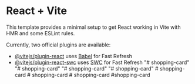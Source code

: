 # React + Vite

This template provides a minimal setup to get React working in Vite with HMR and some ESLint rules.

Currently, two official plugins are available:

- [@vitejs/plugin-react](https://github.com/vitejs/vite-plugin-react/blob/main/packages/plugin-react/README.md) uses [Babel](https://babeljs.io/) for Fast Refresh
- [@vitejs/plugin-react-swc](https://github.com/vitejs/vite-plugin-react-swc) uses [SWC](https://swc.rs/) for Fast Refresh
"# shopping-card" 
"# shopping-card" 
"# shopping-card" 
"# shopping-card" 
#   s h o p p i n g - c a r d  
 #   s h o p p i n g - c a r d  
 #   s h o p p i n g - c a r d  
 #shopping-card
